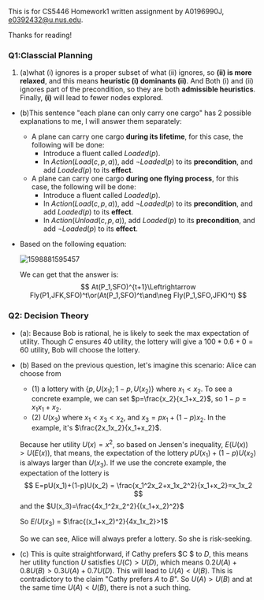 This is for CS5446 Homework1 written assignment by A0196990J, e0392432@u.nus.edu.

Thanks for reading!

### Q1:Classcial Planning

1. (a)what (i) ignores is a proper subset of what (ii) ignores, so **(ii) is more relaxed**, and this means **heuristic (i) dominants (ii)**.  And Both (i) and (ii) ignores part of the precondition, so they are both **admissible heuristics**. Finally, **(i)** will lead to fewer nodes explored.


- (b)This sentence "each plane can only carry one cargo" has 2 possible explanations to me, I will answer them separately:

  - A plane can carry one cargo **during its lifetime**, for this case, the following will be done:
    - Introduce a  fluent called $Loaded(p)$.  
    - In $Action(Load(c,p,a))$, add $\neg Loaded(p)$ to its **precondition**, and add $Loaded(p)$ to its **effect**.
  - A plane can carry one cargo **during one flying process**, for this case, the following will be done:
    - Introduce a  fluent called $Loaded(p)$.  
    - In $Action(Load(c,p,a))$, add $\neg Loaded(p)$ to its **precondition**, and add $Loaded(p)$ to its **effect**.
    - In $Action(Unload(c,p,a))$, add $Loaded(p)$ to its **precondition**, and add $\neg Loaded(p)$ to its **effect**.

- Based on the following equation:

  ![1598881595457](assets/1598881595457.png)

  We can get that the answer is:
  $$
  At(P_1,SFO)^{t+1}\Leftrightarrow Fly(P1,JFK,SFO)^t\or(At(P_1,SFO)^t\and\neg Fly(P_1,SFO,JFK)^t)
  $$

### Q2: Decision Theory

- (a): Because Bob is rational, he is likely to seek the max expectation of utility. Though $C$ ensures 40 utility, the lottery will give a $100*0.6+0=60$ utility, Bob will choose the lottery.

- (b) Based on the previous question, let's imagine this scenario: Alice can choose from 

  - (1) a lottery with {$p,U(x_1);1-p,U(x_2)$} where $x_1<x_2$. To see a concrete example, we can set $p=\frac{x_2}{x_1+x_2}$, so $1-p={x_1}{x_1+x_2}$.
  - (2) $U(x_3)$ where $x_1<x_3<x_2$, and $x_3=px_1+(1-p)x_2$. In the example, it's $\frac{2x_1x_2}{x_1+x_2}$.

  Because her utility $U(x)=x^2$, so based on Jensen's inequality, $E(U(x))>U(E(x))$, that means, the expectation of the lottery $pU(x_1)+(1-p)U(x_2)$ is always larger than $U(x_3)$. If we use the concrete example, the expectation of the lottery is 
  $$
  E=pU(x_1)+(1-p)U(x_2) = \frac{x_1^2x_2+x_1x_2^2}{x_1+x_2}=x_1x_2
  $$
  and the $U(x_3)=\frac{4x_1^2x_2^2}{(x_1+x_2)^2}$

  So $E/U(x_3)$ = $\frac{(x_1+x_2)^2}{4x_1x_2}>1$

  So we can see, Alice will always prefer a lottery. So she is risk-seeking.

- (c) This is quite straightforward, if Cathy prefers $C $ to $D$, this means her utility function $U$ satisfies $U(C)>U(D)$, which means $0.2U(A)+0.8U(B)>0.3U(A)+0.7U(D)$. This will lead to $U(A)<U(B)$. This is contradictory to the claim "Cathy prefers $A$ to $B$". So $U(A)>U(B)$ and at the same time $U(A)<U(B)$, there is not a such thing.